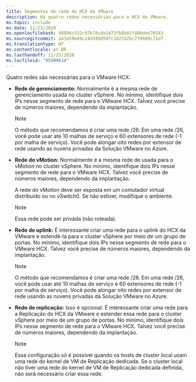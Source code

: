 ```yaml
---
title: Segmentos de rede do HCX da VMware
description: Há quatro redes necessárias para o HCX da VMware.
ms.topic: include
ms.date: 11/23/2020
ms.openlocfilehash: 48894c532c97b70cde1473fb8b81f406ded70343
ms.sourcegitcommit: a43a59e44c14d349d597c3d2fd2bc779989c71d7
ms.translationtype: HT
ms.contentlocale: pt-BR
ms.lasthandoff: 11/25/2020
ms.locfileid: "95999614"
---
```

<!-- Used in avs-production-ready-deployment.md and tutorial-deploy-vmware-hcx.md -->

Quatro redes são necessárias para o VMware HCX:

- **Rede de gerenciamento:** Normalmente é a mesma rede de gerenciamento usada no cluster vSphere. No mínimo, identifique dois IPs nesse segmento de rede para o VMware HCX. Talvez você precise de números maiores, dependendo da implantação.

   > [!NOTE]
   > O método que recomendamos é criar uma rede /26. Em uma rede /26, você pode usar até 10 malhas de serviço e 60 extensores de rede (-1 por malha de serviço). Você pode alongar oito redes por extensor de rede usando as nuvens privadas da Solução VMware no Azure.
   >
   
- **Rede do vMotion:** Normalmente é a mesma rede de usada para o vMotion no cluster vSphere.  No mínimo, identifique dois IPs nesse segmento de rede para o VMware HCX. Talvez você precise de números maiores, dependendo da implantação.  

   A rede do vMotion deve ser exposta em um comutador virtual distribuído ou no vSwitch0. Se não estiver, modifique o ambiente.

   > [!NOTE]
   > Essa rede pode ser privada (não roteada).

- **Rede de uplink:** É interessante criar uma rede para o uplink do HCX da VMware e estendê-la para o cluster vSphere por meio de um grupo de portas. No mínimo, identifique dois IPs nesse segmento de rede para o VMware HCX. Talvez você precise de números maiores, dependendo da implantação.  

   > [!NOTE]
   > O método que recomendamos é criar uma rede /26. Em uma rede /26, você pode usar até 10 malhas de serviço e 60 extensores de rede (-1 por malha de serviço). Você pode alongar oito redes por extensor de rede usando as nuvens privadas da Solução VMware no Azure.
   >
   
- **Rede de replicação:** Isso é opcional. É interessante criar uma rede para a Replicação do HCX da VMware e estender essa rede para o cluster vSphere por meio de um grupo de portas. No mínimo, identifique dois IPs nesse segmento de rede para o VMware HCX. Talvez você precise de números maiores, dependendo da implantação.

   > [!NOTE]
   > Essa configuração só é possível quando os hosts de cluster local usam uma rede do kernel de VM de Replicação dedicada.  Se o cluster local não tiver uma rede do kernel de VM de Replicação dedicada definida, não será necessário criar essa rede.
